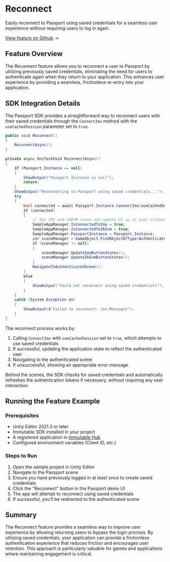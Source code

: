 <div class="display-none">

# Reconnect

</div>

Easily reconnect to Passport using saved credentials for a seamless user experience without requiring users to log in again.

<div class="button-component">

[View feature on Github](https://github.com/immutable/unity-immutable-sdk/tree/main/sample/Assets/Scripts/Passport/Reconnect) <span class="button-component-arrow">→</span>

</div>

## Feature Overview
The Reconnect feature allows you to reconnect a user to Passport by utilizing previously saved credentials, eliminating the need for users to authenticate again when they return to your application. This enhances user experience by providing a seamless, frictionless re-entry into your application.

## SDK Integration Details
The Passport SDK provides a straightforward way to reconnect users with their saved credentials through the `ConnectImx` method with the `useCachedSession` parameter set to `true`.

```csharp title="Reconnect" manualLink="https://github.com/immutable/unity-immutable-sdk/blob/main/sample/Assets/Scripts/Passport/Reconnect/ReconnectScript.cs"
public void Reconnect()
{
    ReconnectAsync();
}

private async UniTaskVoid ReconnectAsync()
{
    if (Passport.Instance == null)
    {
        ShowOutput("Passport Instance is null");
        return;
    }
    ShowOutput("Reconnecting to Passport using saved credentials...");
    try
    {
        bool connected = await Passport.Instance.ConnectImx(useCachedSession: true);
        if (connected)
        {
            // Set IMX and zkEVM state and update UI as if user clicked Connect to IMX/EVM
            SampleAppManager.IsConnectedToImx = true;
            SampleAppManager.IsConnectedToZkEvm = true;
            SampleAppManager.PassportInstance = Passport.Instance;
            var sceneManager = GameObject.FindObjectOfType<AuthenticatedSceneManager>();
            if (sceneManager != null)
            {
                sceneManager.UpdateImxButtonStates();
                sceneManager.UpdateZkEvmButtonStates();
            }
            NavigateToAuthenticatedScene();
        }
        else
        {
            ShowOutput("Could not reconnect using saved credentials");
        }
    }
    catch (System.Exception ex)
    {
        ShowOutput($"Failed to reconnect: {ex.Message}");
    }
}
```

The reconnect process works by:
1. Calling `ConnectImx` with `useCachedSession` set to `true`, which attempts to use saved credentials
2. If successful, updating the application state to reflect the authenticated user
3. Navigating to the authenticated scene
4. If unsuccessful, showing an appropriate error message

Behind the scenes, the SDK checks for saved credentials and automatically refreshes the authentication tokens if necessary, without requiring any user interaction.

## Running the Feature Example
### Prerequisites
- Unity Editor 2021.3 or later
- Immutable SDK installed in your project
- A registered application in [Immutable Hub](https://hub.immutable.com)
- Configured environment variables (Client ID, etc.)

### Steps to Run
1. Open the sample project in Unity Editor
2. Navigate to the Passport scene
3. Ensure you have previously logged in at least once to create saved credentials
4. Click the "Reconnect" button in the Passport demo UI
5. The app will attempt to reconnect using saved credentials
6. If successful, you'll be redirected to the authenticated scene

## Summary
The Reconnect feature provides a seamless way to improve user experience by allowing returning users to bypass the login process. By utilizing saved credentials, your application can provide a frictionless authentication experience that reduces friction and encourages user retention. This approach is particularly valuable for games and applications where maintaining engagement is critical. 
